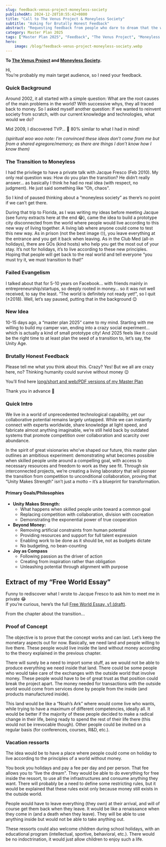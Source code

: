 ```yaml
---
slug: feedback-venus-project-moneyless-society
publishedAt: 2024-12-28T10:55:42+0800
title: "Call to The Venus Project & Moneyless Society"
subtitle: "Asking for Brutally Honest Feedback"
abstract: "Requesting feedback from people who dare to dream that the world can survive without money – because my Master Plan 2025 is primarily an experiment to test what becomes possible when we remove artificial constraints."
category: Master Plan 2025
tags: ["Master Plan 2025", "Feedback", "The Venus Project", "Moneyless Society"]
hero:
    image: /blog/feedback-venus-project-moneyless-society.webp
---
```



**To [The Venus Project](https://www.thevenusproject.com/) and [Moneyless Society](https://moneylesssociety.com/).**

Hi,  
You’re probably my main target audience, so I need your feedback.


### Quick Background

Around 2002, it all started with a simple question: What are the root causes of the main problems in the world? With successive whys, they all traced back to money. So I asked myself another question: If we wanted to reinvent society from scratch, with our current knowledge and technologies, what would we do?

Mid 2009, I discovered TVP… 🤯 80% similar to what I had in mind!

_(spiritual woo woo note: I’m convinced these ideas don’t come from me but from a shared egregore/memory; as there are things I don’t know how I know them)_


### The Transition to Moneyless

I had the privilege to have a private talk with Jacque Fresco (Feb 2010). My only real question was: How do you plan the transition? He didn’t really answer… as basically I think he had no real idea (with respect, no judgment). He just said something like “Oh, chaos".

So I kind of paused thinking about a “moneyless society” as there’s no point if we can’t get there.

During that trip to Florida, as I was writing my ideas before meeting Jacque (see funny extracts here at the end 😂), came the idea to build a prototype city disconnected from the world where people would live according to this new way of living together. A living lab where anyone could come to test this new way. As in prison (not the best image 🙄), you leave everything at the entrance and you get it back when leaving. As in the Club Med (all-in holidays), there are GOs (kind hosts) who help you get the most out of your stay. It’s not for holidays, it’s to live according to these new principles. Hoping that people will get back to the real world and tell everyone “you must try it, we must transition to that!”


### Failed Evangelism

I talked about that for 5-10 years on Facebook… with friends mainly in entrepreneurship/startups, so deeply rooted in money… so it was not well received, to say the least. “The world is definitely not ready yet!", so I quit (±2018). Well, let’s say paused, putting that in the background 😉


### New Idea

10-15 days ago, a “master plan 2025” came to my mind. Starting with me willing to build my camper van, ending into a crazy social experiment… which is actually a kind of small prototype city! And 2025 feels like it could be the right time to at least plan the seed of a transition to, let’s say, the Unity Age.


### Brutally Honest Feedback

Please tell me what you think about this. Crazy? Yes! But we all are crazy here, no? Thinking humanity could survive without money 😉

You’ll find here [long/short and web/PDF versions of my Master Plan](https://pascal.polleunus.be/master-plan-2025/links)

Thank you in advance 🙏


### Quick Intro

We live in a world of unprecedented technological capability, yet our collaborative potential remains largely untapped. While we can instantly connect with experts worldwide, share knowledge at light speed, and fabricate almost anything imaginable, we’re still held back by outdated systems that promote competition over collaboration and scarcity over abundance.

In the spirit of great visionaries who’ve shaped our future, this master plan outlines an ambitious experiment: demonstrating what becomes possible when skilled people unite around a compelling goal, with access to necessary resources and freedom to work as they see fit. Through six interconnected projects, we’re creating a living laboratory that will pioneer the transition from competition to unconditional collaboration, proving that “Unity Makes Strength” isn’t just a motto – it’s a blueprint for transformation.


#### Primary Goals/Philosophies

- **Unity Makes Strength:**
    - What happens when skilled people unite toward a common goal
    - Replacing competition with collaboration, division with cocreation
    - Demonstrating the exponential power of true cooperation
- **Beyond Money:**
    - Removing artificial constraints from human potential
    - Providing resources and support for full talent expression
    - Enabling work to be done as it should be, not as budgets dictate
    - No budgeting, no bean-counting
- **Joy as Compass**
    - Following passion as the driver of action
    - Creating from inspiration rather than obligation
    - Unleashing potential through alignment with purpose


## Extract of my “Free World Essay”

Funny to rediscover what I wrote to Jacque Fresco to ask him to meet me in private 😂  
If you’re curious, here’s the full [Free World Essay, v1 (draft)](/blog/free-world-essay.100210.pdf).

From the chapter about the transition…


### Proof of Concept

The objective is to prove that the concept works and can last. Let’s keep the monetary aspects out for now. Basically, we need land and people willing to live there. These people would live inside the land without money according to the theory explained in the previous chapter.

There will surely be a need to import some stuff, as we would not be able to produce everything we need inside that land. There could be some people who would take care of the exchanges with the outside world that involve money. These people would have to be of great trust as that position could break the project apart. The money needed for transactions with the outside world would come from services done by people from the inside (and products manufactured inside).

This land would be like a “Noah’s Ark” where would come live who wants, while trying to have a maximum of different competencies, ideally all. It would be better if the majority of these people decided to make a radical change in their life, being ready to spend the rest of their life there (this would not be irrevocable though). Other people could be invited on a regular basis (for conferences, courses, R&D, etc.).


### Vacation ressorts

The idea would be to have a place where people could come on holiday to live according to the principles of a world without money.

You book you holidays and pay a fee per day and per person. That fee allows you to “live the dream". They would be able to do everything for free inside the ressort, to use all the infrastructures and consume anything they want. There will probably be a need to define some restricting rules, but it would be explained that these rules exist only because money still exists in the outside world.

People would have to leave everything (they own) at their arrival, and will of course get them back when they leave. It would be like a renaissance when they come in (and a death when they leave). They will be able to use anything inside but would not be able to take anything out.

These ressorts could also welcome children during school holidays, with an educational program (intellectual, sportive, behavioral, etc.). There would be no indoctrination, it would just allow children to enjoy such a life.
